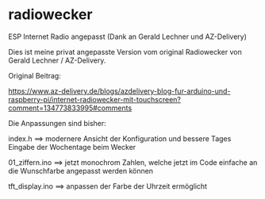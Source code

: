# radiowecker
ESP Internet Radio angepasst (Dank an Gerald Lechner und AZ-Delivery)

Dies ist meine privat angepasste Version vom original Radiowecker von Gerald Lechner / AZ-Delivery.

Original Beitrag: 

https://www.az-delivery.de/blogs/azdelivery-blog-fur-arduino-und-raspberry-pi/internet-radiowecker-mit-touchscreen?comment=134773833995#comments

Die Anpassungen sind bisher:

index.h ==> modernere Ansicht der Konfiguration und bessere Tages Eingabe der Wochentage beim Wecker

01_ziffern.ino ==> jetzt monochrom Zahlen, welche jetzt im Code einfache an die Wunschfarbe angepasst werden können

tft_display.ino ==> anpassen der Farbe der Uhrzeit ermöglicht
